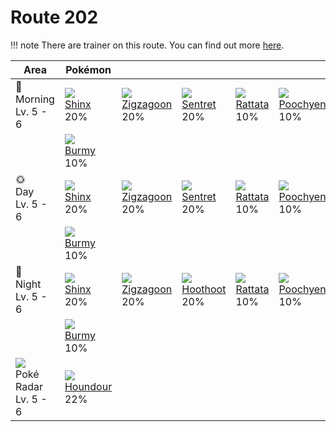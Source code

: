# Route 202

!!! note
    There are trainer on this route. You can find out more [here](../../trainer_changes/route_202/).

Area                                        | Pokémon                         | &nbsp;                           | &nbsp;                          | &nbsp;                         | &nbsp;                           | &nbsp;                           | 
---                                         | ---                             | ---                              | ---                             | ---                            | ---                              | ---                              | 
🌅<br>Morning<br>Lv. 5 - 6                   | ![][403]<br> [Shinx]<br> 20%    | ![][263]<br> [Zigzagoon]<br> 20% | ![][161]<br> [Sentret]<br> 20%  | ![][019]<br> [Rattata]<br> 10% | ![][261]<br> [Poochyena]<br> 10% | ![][058]<br> [Growlithe]<br> 10% | 
&nbsp;                                      | ![][412]<br> [Burmy]<br> 10%    | &nbsp;                           | &nbsp;                          | &nbsp;                         | &nbsp;                           | &nbsp;                           | 
🌞<br>Day<br>Lv. 5 - 6                       | ![][403]<br> [Shinx]<br> 20%    | ![][263]<br> [Zigzagoon]<br> 20% | ![][161]<br> [Sentret]<br> 20%  | ![][019]<br> [Rattata]<br> 10% | ![][261]<br> [Poochyena]<br> 10% | ![][058]<br> [Growlithe]<br> 10% | 
&nbsp;                                      | ![][412]<br> [Burmy]<br> 10%    | &nbsp;                           | &nbsp;                          | &nbsp;                         | &nbsp;                           | &nbsp;                           | 
🌙<br>Night<br>Lv. 5 - 6                     | ![][403]<br> [Shinx]<br> 20%    | ![][263]<br> [Zigzagoon]<br> 20% | ![][163]<br> [Hoothoot]<br> 20% | ![][019]<br> [Rattata]<br> 10% | ![][261]<br> [Poochyena]<br> 10% | ![][058]<br> [Growlithe]<br> 10% | 
&nbsp;                                      | ![][412]<br> [Burmy]<br> 10%    | &nbsp;                           | &nbsp;                          | &nbsp;                         | &nbsp;                           | &nbsp;                           | 
![][poke-radar]<br> Poké Radar<br>Lv. 5 - 6 | ![][228]<br> [Houndour]<br> 22% | &nbsp;                           | &nbsp;                          | &nbsp;                         | &nbsp;                           | &nbsp;                           | 

[Rattata]: ../../pokemon_changes/019/
[Growlithe]: ../../pokemon_changes/058/
[Sentret]: ../../pokemon_changes/161/
[Hoothoot]: ../../pokemon_changes/163/
[Houndour]: ../../pokemon_changes/228/
[Poochyena]: ../../pokemon_changes/261/
[Zigzagoon]: ../../pokemon_changes/263/
[Shinx]: ../../pokemon_changes/403/
[Burmy]: ../../pokemon_changes/412/
[poke-radar]: ../img/items/poke-radar.png
[019]: ../img/pokemon/019.png
[058]: ../img/pokemon/058.png
[161]: ../img/pokemon/161.png
[163]: ../img/pokemon/163.png
[228]: ../img/pokemon/228.png
[261]: ../img/pokemon/261.png
[263]: ../img/pokemon/263.png
[403]: ../img/pokemon/403.png
[412]: ../img/pokemon/412.png
